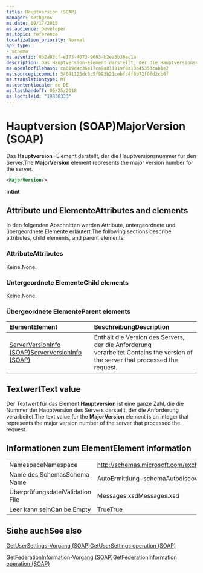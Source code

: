 ```yaml
---
title: Hauptversion (SOAP)
manager: sethgros
ms.date: 09/17/2015
ms.audience: Developer
ms.topic: reference
localization_priority: Normal
api_type:
- schema
ms.assetid: 0b2a83cf-e173-4073-9603-b2ea3b36ec1a
description: Das Hauptversion-Element darstellt, der die Hauptversionsnummer für den Server.
ms.openlocfilehash: ca619d4c36e17ca9a811019f0a13b45353cab1e2
ms.sourcegitcommit: 34041125dc8c5f993b21cebfc4f8b72f0fd2cb6f
ms.translationtype: MT
ms.contentlocale: de-DE
ms.lasthandoff: 06/25/2018
ms.locfileid: "19830333"
---
```

# <a name="majorversion-soap"></a><span data-ttu-id="80fd7-103">Hauptversion (SOAP)</span><span class="sxs-lookup"><span data-stu-id="80fd7-103">MajorVersion (SOAP)</span></span>

<span data-ttu-id="80fd7-104">Das **Hauptversion** -Element darstellt, der die Hauptversionsnummer für den Server.</span><span class="sxs-lookup"><span data-stu-id="80fd7-104">The **MajorVersion** element represents the major version number for the server.</span></span> 
  
```XML
<MajorVersion/>
```

 <span data-ttu-id="80fd7-105">**int**</span><span class="sxs-lookup"><span data-stu-id="80fd7-105">**int**</span></span>
## <a name="attributes-and-elements"></a><span data-ttu-id="80fd7-106">Attribute und Elemente</span><span class="sxs-lookup"><span data-stu-id="80fd7-106">Attributes and elements</span></span>

<span data-ttu-id="80fd7-107">In den folgenden Abschnitten werden Attribute, untergeordnete und übergeordnete Elemente erläutert.</span><span class="sxs-lookup"><span data-stu-id="80fd7-107">The following sections describe attributes, child elements, and parent elements.</span></span>
  
### <a name="attributes"></a><span data-ttu-id="80fd7-108">Attribute</span><span class="sxs-lookup"><span data-stu-id="80fd7-108">Attributes</span></span>

<span data-ttu-id="80fd7-109">Keine.</span><span class="sxs-lookup"><span data-stu-id="80fd7-109">None.</span></span>
  
### <a name="child-elements"></a><span data-ttu-id="80fd7-110">Untergeordnete Elemente</span><span class="sxs-lookup"><span data-stu-id="80fd7-110">Child elements</span></span>

<span data-ttu-id="80fd7-111">Keine.</span><span class="sxs-lookup"><span data-stu-id="80fd7-111">None.</span></span>
  
### <a name="parent-elements"></a><span data-ttu-id="80fd7-112">Übergeordnete Elemente</span><span class="sxs-lookup"><span data-stu-id="80fd7-112">Parent elements</span></span>

|<span data-ttu-id="80fd7-113">**Element**</span><span class="sxs-lookup"><span data-stu-id="80fd7-113">**Element**</span></span>|<span data-ttu-id="80fd7-114">**Beschreibung**</span><span class="sxs-lookup"><span data-stu-id="80fd7-114">**Description**</span></span>|
|:-----|:-----|
|[<span data-ttu-id="80fd7-115">ServerVersionInfo (SOAP)</span><span class="sxs-lookup"><span data-stu-id="80fd7-115">ServerVersionInfo (SOAP)</span></span>](serverversioninfo-soap.md) <br/> |<span data-ttu-id="80fd7-116">Enthält die Version des Servers, der die Anforderung verarbeitet.</span><span class="sxs-lookup"><span data-stu-id="80fd7-116">Contains the version of the server that processed the request.</span></span>  <br/> |
   
## <a name="text-value"></a><span data-ttu-id="80fd7-117">Textwert</span><span class="sxs-lookup"><span data-stu-id="80fd7-117">Text value</span></span>

<span data-ttu-id="80fd7-118">Der Textwert für das Element **Hauptversion** ist eine ganze Zahl, die die Nummer der Hauptversion des Servers darstellt, der die Anforderung verarbeitet.</span><span class="sxs-lookup"><span data-stu-id="80fd7-118">The text value for the **MajorVersion** element is an integer that represents the major version number of the server that processed the request.</span></span> 
  
## <a name="element-information"></a><span data-ttu-id="80fd7-119">Informationen zum Element</span><span class="sxs-lookup"><span data-stu-id="80fd7-119">Element information</span></span>

|||
|:-----|:-----|
|<span data-ttu-id="80fd7-120">Namespace</span><span class="sxs-lookup"><span data-stu-id="80fd7-120">Namespace</span></span>  <br/> |http://schemas.microsoft.com/exchange/2010/Autodiscover  <br/> |
|<span data-ttu-id="80fd7-121">Name des Schemas</span><span class="sxs-lookup"><span data-stu-id="80fd7-121">Schema Name</span></span>  <br/> |<span data-ttu-id="80fd7-122">AutoErmittlung-schema</span><span class="sxs-lookup"><span data-stu-id="80fd7-122">Autodiscover schema</span></span>  <br/> |
|<span data-ttu-id="80fd7-123">Überprüfungsdatei</span><span class="sxs-lookup"><span data-stu-id="80fd7-123">Validation File</span></span>  <br/> |<span data-ttu-id="80fd7-124">Messages.xsd</span><span class="sxs-lookup"><span data-stu-id="80fd7-124">Messages.xsd</span></span>  <br/> |
|<span data-ttu-id="80fd7-125">Leer kann sein</span><span class="sxs-lookup"><span data-stu-id="80fd7-125">Can be Empty</span></span>  <br/> |<span data-ttu-id="80fd7-126">True</span><span class="sxs-lookup"><span data-stu-id="80fd7-126">True</span></span>  <br/> |
   
## <a name="see-also"></a><span data-ttu-id="80fd7-127">Siehe auch</span><span class="sxs-lookup"><span data-stu-id="80fd7-127">See also</span></span>



[<span data-ttu-id="80fd7-128">GetUserSettings-Vorgang (SOAP)</span><span class="sxs-lookup"><span data-stu-id="80fd7-128">GetUserSettings operation (SOAP)</span></span>](getusersettings-operation-soap.md)
  
[<span data-ttu-id="80fd7-129">GetFederationInformation-Vorgang (SOAP)</span><span class="sxs-lookup"><span data-stu-id="80fd7-129">GetFederationInformation operation (SOAP)</span></span>](getfederationinformation-operation-soap.md)


